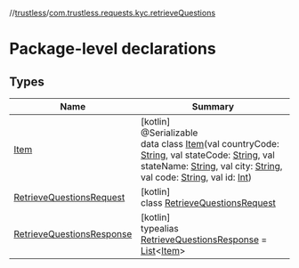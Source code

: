 //[trustless](../../index.md)/[com.trustless.requests.kyc.retrieveQuestions](index.md)

# Package-level declarations

## Types

| Name | Summary |
|---|---|
| [Item](-item/index.md) | [kotlin]<br>@Serializable<br>data class [Item](-item/index.md)(val countryCode: [String](https://kotlinlang.org/api/latest/jvm/stdlib/kotlin/-string/index.html), val stateCode: [String](https://kotlinlang.org/api/latest/jvm/stdlib/kotlin/-string/index.html), val stateName: [String](https://kotlinlang.org/api/latest/jvm/stdlib/kotlin/-string/index.html), val city: [String](https://kotlinlang.org/api/latest/jvm/stdlib/kotlin/-string/index.html), val code: [String](https://kotlinlang.org/api/latest/jvm/stdlib/kotlin/-string/index.html), val id: [Int](https://kotlinlang.org/api/latest/jvm/stdlib/kotlin/-int/index.html)) |
| [RetrieveQuestionsRequest](-retrieve-questions-request/index.md) | [kotlin]<br>class [RetrieveQuestionsRequest](-retrieve-questions-request/index.md) |
| [RetrieveQuestionsResponse](-retrieve-questions-response/index.md) | [kotlin]<br>typealias [RetrieveQuestionsResponse](-retrieve-questions-response/index.md) = [List](https://kotlinlang.org/api/latest/jvm/stdlib/kotlin.collections/-list/index.html)&lt;[Item](-item/index.md)&gt; |
